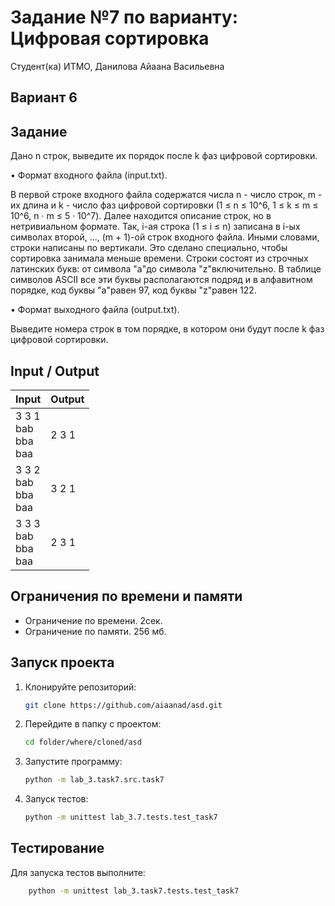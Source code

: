 # Задание №7 по варианту:   Цифровая сортировка
Студент(ка) ИТМО, Данилова Айаана Васильевна

## Вариант 6

## Задание 
Дано n строк, выведите их порядок после k фаз цифровой сортировки.

• Формат входного файла (input.txt). 

В первой строке входного файла содержатся числа n - число строк, m - их длина и k - число фаз цифровой
сортировки (1 ≤ n ≤ 10^6, 1 ≤ k ≤ m ≤ 10^6, n · m ≤ 5 · 10^7). Далее
находится описание строк, но в нетривиальном формате. Так, i-ая строка
(1 ≤ i ≤ n) записана в i-ых символах второй, ..., (m + 1)-ой строк входного файла. Иными словами, строки написаны по вертикали. Это сделано
специально, чтобы сортировка занимала меньше времени.
Строки состоят из строчных латинских букв: от символа "a"до символа
"z"включительно. В таблице символов ASCII все эти буквы располагаются
подряд и в алфавитном порядке, код буквы "a"равен 97, код буквы "z"равен 122.

• Формат выходного файла (output.txt). 

Выведите номера строк в том порядке, в котором они будут после k фаз цифровой сортировки.

## Input / Output 

| Input                         | Output |
|-------------------------------|--------|
| 3 3 1<br/>bab<br/>bba<br/>baa | 2 3 1  |
| 3 3 2<br/>bab<br/>bba<br/>baa | 3 2 1  |
| 3 3 3<br/>bab<br/>bba<br/>baa | 2 3 1  |

## Ограничения по времени и памяти

- Ограничение по времени. 2сек.
- Ограничение по памяти. 256 мб.


## Запуск проекта
1. Клонируйте репозиторий:
   ```bash
   git clone https://github.com/aiaanad/asd.git
   ```
2. Перейдите в папку с проектом:
   ```bash
   cd folder/where/cloned/asd
   ```
3. Запустите программу:
   ```bash
   python -m lab_3.task7.src.task7
   ```

4. Запуск тестов:
   ```bash
   python -m unittest lab_3.7.tests.test_task7
   ```


## Тестирование
Для запуска тестов выполните:
```bash
    python -m unittest lab_3.task7.tests.test_task7
```

